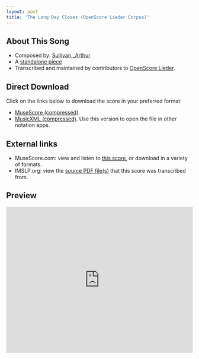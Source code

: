 ```yaml
---
layout: post
title: 'The Long Day Closes (OpenScore Lieder Corpus)'
---
```


## About This Song

- Composed by: [Sullivan,_Arthur](https://fourscoreandmore.org/openscore/lieder/Sullivan,_Arthur)
- A [standalone piece](https://fourscoreandmore.org/openscore/lieder/Sullivan,_Arthur/_)
- Transcribed and maintained by contributors to [OpenScore Lieder].

[OpenScore Lieder]: https://musescore.com/openscore-lieder-corpus

## Direct Download

Click on the links below to download the score in your preferred format:
- [MuseScore (compressed)](https://github.com/openscore/lieder/blob/main/scores/Sullivan,_Arthur/_/The_Long_Day_Closes/lc6205297.mscz?raw=true).
- [MusicXML (compressed)](https://github.com/openscore/lieder/blob/main/scores/Sullivan,_Arthur/_/The_Long_Day_Closes/lc6205297.mxl?raw=true). Use this version to open the file in other notation apps.

## External links

- MuseScore.com: view and listen to [this score][MuseScore], or download in a variety of formats.
- IMSLP.org: view the [source PDF file(s)][IMSLP] that this score was transcribed from.

[MuseScore]: https://musescore.com/score/6205297
[IMSLP]: https://imslp.org/wiki/Special:ReverseLookup/179565

## Preview

<iframe width="100%" height="394" src="https://musescore.com/openscore-lieder-corpus/scores/6205297/embed" frameborder="0" allowfullscreen allow="autoplay; fullscreen"></iframe>
